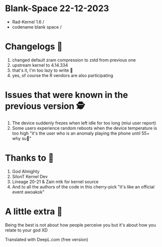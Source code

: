 # Blank-Space 22-12-2023
- Rad-Kernel 1.6 /
- codename blank space /

# Changelogs 👾
1. changed default zram compression to zstd from previous one 
2. upstream kernel to 4.14.334
3. that's it, I'm too lazy to write 🦫
4. yes, of course the R vendors are also participating

# Issues that were known in the previous version 🕵️
1. The device suddenly frezes when left idle for too long (miui user report)
2. Some users experience random reboots when the device temperature is too high "it's the user who is an anomaly playing the phone until 55+ why su🗿"

# Thanks to 🙇
1. God Almighty
2. SilonT Kernel Dev
3. Lineage 20-21 & Zain mtk for kernel source
4. And to all the authors of the code in this cherry-pick "it's like an official event awoakok"

# A little extra 🥶
Being the best is not about how people perceive you but it's about how you relate to your god XD

Translated with DeepL.com (free version)
